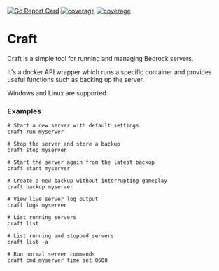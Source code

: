 [![Go Report Card](https://goreportcard.com/badge/github.com/danhale-git/craft)]()
[![coverage](https://img.shields.io/badge/coverage-43.1%25-orange)]()
[![coverage](https://img.shields.io/badge/build-passing-brightgreen)]()

# Craft
Craft is a simple tool for running and managing Bedrock servers.

It's a docker API wrapper which runs a specific container and provides useful functions such as backing up the server.

Windows and Linux are supported.

### Examples

    # Start a new server with default settings
    craft run myserver
    
    # Stop the server and store a backup
    craft stop myserver
    
    # Start the server again from the latest backup
    craft start myserver
    
    # Create a new backup without interrupting gameplay
    craft backup myserver
    
    # View live server log output
    craft logs myserver
    
    # List running servers
    craft list
    
    # List running and stopped servers
    craft list -a
    
    # Run normal server commands
    craft cmd myserver time set 0600